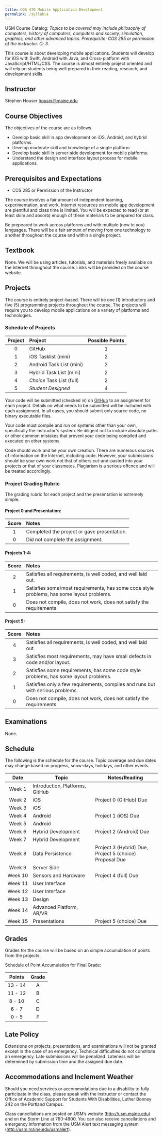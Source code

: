 ```yaml
---
title: COS 470 Mobile Application Development
permalink: /syllabus
---
```

USM Course Catalog: *Topics to be covered may include philosophy of computers, history of computers, computers and society, simulation, graphics, and other advanced topics. Prerequisite: COS 285 or permission of the instructor. Cr 3.*

This course is about developing mobile applications. Students will develop for iOS with Swift, Android with Java, and Cross-platform with JavaScript/HTML/CSS. The course is almost entirely project oriented and will rely on students being well prepared in their reading, research, and development skills.

<!--more-->

## Instructor
Stephen Houser <houser@maine.edu>

## Course Objectives
The objectives of the course are as follows.
* Develop basic skill in app development on iOS, Android, and hybrid platforms.
* Develop moderate skill and knowledge of a single platform.
* Develop basic skill in server-side development for mobile platforms.
* Understand the design and interface layout process for mobile applications.

## Prerequisites and Expectations
* COS 285 or Permission of the Instructor

The course involves a fair amount of independent learning, experimentation, and work. Internet resources on mobile app development are plentiful and class time is limited. You will be expected to read (or at least skim and absorb) enough of these materials to be prepared for class.

Be prepeared to work across platforms and with multiple (new to you) languages. There will be a fair amount of moving from one technology to another throughout the course and within a single project.

## Textbook
None. We will be using articles, tutorials, and materials freely available on the Internet throughout the course. Links will be provided on the course website.

## Projects
The course is entirely project-based. There will be one (1) introductory and five (5) programming projects throughout the course. The projects will require you to develop mobile applications on a variety of platforms and technologies.

### Schedule of Projects 

| Project   | Project               | Possible Points |
| :---: | :---                      | :---:           |
| 0   | GitHub                      |    1            |
| 1   | iOS Tasklist (mini)         |    2            |
| 2   | Android Task List (mini)    |    2            |
| 3   | Hybrid Task List (mini)     |    2            |          
| 4   | *Choice* Task List (full)   |    2            |          
| 5   | *Student Designed*          |    4            |          


Your code will be submitted (checked in) on [GitHub](https://classroom.github.com/classrooms/30673287-usm-cos-460-540-computer-networks) to an assignment for each project. Details on what needs to be submitted will be included with each assignment. In all cases, you should submit only source code, no binary executable files. 

Your code must compile and run on systems other than your own, specifically the instructor's system. Be diligent not to include absolute paths or other common mistakes that prevent your code being compiled and executed on other systems.

Code should work and be your own creation. There are numerous sources of information on the Internet, including code. However, your submissions should be your own work not that of others cut-and-pasted into your projects or that of your classmates. Plagiarism is a serious offence and will be treated accordingly.

### Project Grading Rubric
The grading rubric for each project and the presentation is extremely simple.

#### Project 0 and Presentation:

| Score | Notes |
| :---: | :---  |
| 1     | Completed the project or gave presentation. |
| 0     | Did not complete the assignment. |

#### Projects 1-4:

| Score | Notes |
| :---: | :---  |
| 2     | Satisfies all requirements, is well coded, and well laid out. |
| 1     | Satisfies some/most requirements, has some code style problems, has some layout problems. |
| 0     | Does not compile, does not work, does not satisfy the requirements |

#### Project 5:

| Score | Notes |
| :---: | :---  |
| 4     | Satisfies all requirements, is well coded, and well laid out. |
| 3     | Satisfies most requirements, may have small defects in code and/or layout. |
| 2     | Satisfies some requirements, has some code style problems, has some layout problems. |
| 1     | Satisfies only a few requirements, compiles and runs but with serious problems. |
| 0     | Does not compile, does not work, does not satisfy the requirements |

## Examinations 
None.

## Schedule

The following is the schedule for the course. Topic coverage and due dates may change based on progress, snow-days, holidays, and other events.

| Date | Topic | Notes/Reading |
| :---: | ---   | --- |
| Week&nbsp;1 	| Introduction, Platforms, GitHub |  |
| Week&nbsp;2  	| iOS | Project 0 (GitHub) Due |
| Week&nbsp;3  	| iOS |  |
| Week&nbsp;4  	| Android | Project 1 (iOS) Due |
| Week&nbsp;5  	| Android | |
| Week&nbsp;6  	| Hybrid Development |Project 2 (Android) Due |
| Week&nbsp;7 	| Hybrid Development | |
| Week&nbsp;8 	| Data Persistence | Project 3 (Hybrid) Due,<br/> Project 5 (choice) Proposal Due |
| Week&nbsp;9 	| Server Side | |
| Week&nbsp;10 	| Sensors and Hardware | Project 4 (full) Due |
| Week&nbsp;11 	| User Interface | |
| Week&nbsp;12 	| User Interface | |
| Week&nbsp;13 	| Design | |
| Week&nbsp;14 	| Advanced Platform, AR/VR | |
| Week&nbsp;15 	| Presentations | Project 5 (choice) Due |

## Grades
Grades for the course will be based on an simple accumulation of points from the projects.

Schedule of Point Accumulation for Final Grade:

| Points    | Grade |
| :---:     | :---: |
| 13 - 14   | A     |
| 11 - 12   | B     |
| 8 - 10    | C     |
| 6 - 7     | D     |
| 0 - 5     | F     |

## Late Policy
Extensions on projects, presentations, and examinations will not be granted except in the case of an emergency. Technical difficulties do not constitute an emergency. Late submissions will be penalized. Lateness will be determined by submission time and the assigned due date.

## Accommodations and Inclement Weather
Should you need services or accommodations due to a disability to fully participate in the class, please speak with the instructor or contact the Office of Academic Support for Students With Disabilities, Luther Bonney 242 on the Portland Campus.

Class cancellations are posted on USM’s website (http://usm.maine.edu) and on the Storm Line at 780-4800. You can also receive cancellations and emergency information from the USM Alert text messaging system (http://usm.maine.edu/usmalert).
